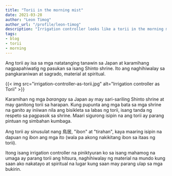```yaml
---
title: "Torii in the morning mist"
date: 2021-03-28
author: "Leon Timog"
author_url: "/profile/leon-timog"
description: "Irrigation controller looks like a torii in the morning mist"
tags:
- blog
- torii
- morning
---
```

Ang torii ay isa sa mga natatanging tanawin sa Japan at karamihang nagpapahiwatig ng pasukan sa isang Shinto shrine. Ito ang naghihiwalay sa pangkaraniwan at sagrado, material at spiritual.

{{< img src="irrigation-controller-as-torii.jpg" alt="Irrigation controller as Torii" >}}

Karamihan ng mga *barangay* sa Japan ay may sari-sariling Shinto shrine at may ganitong torii sa harapan. Kung pupunta ang mga bata sa mga shrine na ganito ay iniiwan nila ang bisikleta sa labas ng torii, isang tanda ng respeto sa pagpasok sa shrine. Maari sigurong isipin na ang torii ay parang pintuan ng simbahan kumbaga.

Ang torii ay sinusulat nang 鳥居, "ibon" at "tirahan", kaya maaring isipin na dapuan ng ibon ang mga ito (wala pa akong nakikitang ibon sa itaas ng torii).

Itong isang irrigation controller na piniktyuran ko sa isang mahamog na umaga ay parang torii ang hitsura, naghihiwalay ng material na mundo kung saan ako nakatayo at spiritual na lugar kung saan may parang ulap sa mga bukirin.